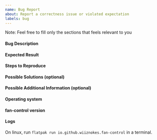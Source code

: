 ```yaml
---
name: Bug Report
about: Report a correctness issue or violated expectation
labels: bug
---
```


Note: Feel free to fill only the sections that feels relevant to you

#### Bug Description

#### Expected Result

#### Steps to Reproduce

#### Possible Solutions (optional)

#### Possible Additional Information (optional)

#### Operating system

#### fan-control version

#### Logs

On linux, run `flatpak run io.github.wiiznokes.fan-control` in a terminal.
